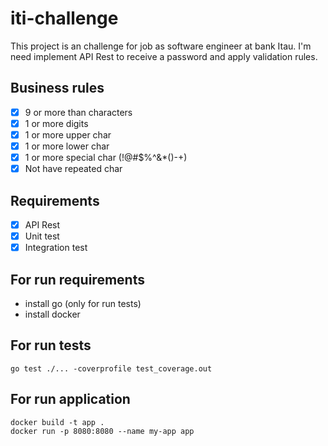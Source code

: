 # iti-challenge
This project is an challenge for job as software engineer at bank Itau. I'm need implement API Rest to receive a password and apply validation rules.

## Business rules
- [x] 9 or more than characters
- [x] 1 or more digits
- [x] 1 or more upper char
- [x] 1 or more lower char
- [x] 1 or more special char (!@#$%^&*()-+)
- [x] Not have repeated char 

## Requirements 
- [x] API Rest
- [x] Unit test
- [x] Integration test

## For run requirements
* install go (only for run tests)
* install docker

## For run tests
```shell
go test ./... -coverprofile test_coverage.out
```

## For run application
```shell
docker build -t app .
docker run -p 8080:8080 --name my-app app
``` 




  


